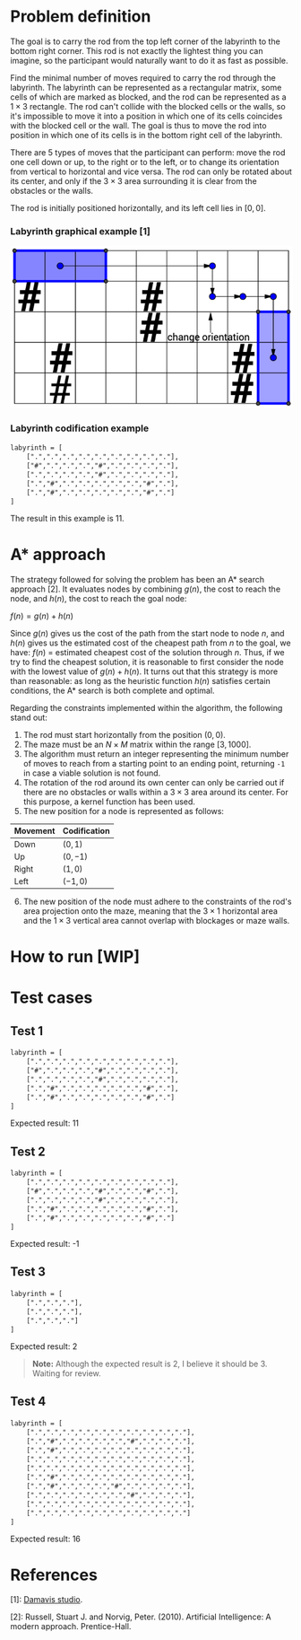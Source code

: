 # Problem definition
The goal is to carry the rod from the top left corner of the labyrinth to the bottom
right corner. This rod is not exactly the lightest thing you can imagine, so the participant would naturally want to do it as fast as possible.

Find the minimal number of moves required to carry the rod through the labyrinth.
The labyrinth can be represented as a rectangular matrix, some cells of which are
marked as blocked, and the rod can be represented as a $1 \times 3$ rectangle. The rod can't collide with the blocked cells or the walls, so it's impossible to move it into a position in which one of its cells coincides with the blocked cell or the wall. The goal is thus to move the rod into position in which one of its cells is in the bottom right cell of the labyrinth.

There are 5 types of moves that the participant can perform: move the rod one cell
down or up, to the right or to the left, or to change its orientation from vertical to horizontal and vice versa. The rod can only be rotated about its center, and only if the $3 \times 3$ area surrounding it is clear from the obstacles or the walls.

The rod is initially positioned horizontally, and its left cell lies in $[0, 0]$.

### Labyrinth graphical example [1]
![Labyrinth example](image/labyrinth_example.png)

### Labyrinth codification example
    labyrinth = [
        [".",".",".",".",".",".",".",".","."],
        ["#",".",".",".","#",".",".",".","."],
        [".",".",".",".","#",".",".",".","."],
        [".","#",".",".",".",".",".","#","."],
        [".","#",".",".",".",".",".","#","."]
    ]

The result in this example is 11.

# A* approach
The strategy followed for solving the problem has been an A* search approach [2]. It evaluates nodes by combining $g(n)$, the cost to reach the node, and $h(n)$, the cost to reach the goal node:

$f(n) = g(n) + h(n)$

Since $g(n)$ gives us the cost of the path from the start node to node $n$, and $h(n)$ gives us the estimated cost of the cheapest path from $n$ to the goal, we have:
$f(n)$ = estimated cheapest cost of the solution through $n$.
Thus, if we try to find the cheapest solution, it is reasonable to first consider the node with the lowest value of $g(n) + h(n)$. It turns out that this strategy is more than reasonable: as long as the heuristic function $h(n)$ satisfies certain conditions, the A* search is both complete and optimal.

Regarding the constraints implemented within the algorithm, the following stand out:

1. The rod must start horizontally from the position $(0, 0)$.
2. The maze must be an $N \times M$ matrix within the range $[3, 1000]$.
3. The algorithm must return an integer representing the minimum number of moves to reach from a starting point to an ending point, returning `-1` in case a viable solution is not found.
4. The rotation of the rod around its own center can only be carried out if there are no obstacles or walls within a $3 \times 3$ area around its center. For this purpose, a kernel function has been used.
5. The new position for a node is represented as follows:

| Movement | Codification |
| -------- | ------------ |
| Down | $(0, 1)$ |
| Up | $(0, -1)$ |
| Right | $(1, 0)$ |
| Left | $(-1, 0)$ |

6. The new position of the node must adhere to the constraints of the rod's area projection onto the maze, meaning that the $3 \times 1$ horizontal area and the $1 \times 3$ vertical area cannot overlap with blockages or maze walls.

# How to run [WIP]

# Test cases
## Test 1

    labyrinth = [
        [".",".",".",".",".",".",".",".","."],
        ["#",".",".",".","#",".",".",".","."],
        [".",".",".",".","#",".",".",".","."],
        [".","#",".",".",".",".",".","#","."],
        [".","#",".",".",".",".",".","#","."]
    ]

Expected result: 11

## Test 2

    labyrinth = [
        [".",".",".",".",".",".",".",".","."],
        ["#",".",".",".","#",".",".","#","."],
        [".",".",".",".","#",".",".",".","."],
        [".","#",".",".",".",".",".","#","."],
        [".","#",".",".",".",".",".","#","."]
    ]

Expected result: -1

## Test 3

    labyrinth = [
        [".",".","."],
        [".",".","."],
        [".",".","."]
    ]

Expected result: 2
> **Note:** Although the expected result is 2, I believe it should be 3. Waiting for review.

## Test 4

    labyrinth = [
        [".",".",".",".",".",".",".",".",".","."],
        [".","#",".",".",".",".","#",".",".","."],
        [".","#",".",".",".",".",".",".",".","."],
        [".",".",".",".",".",".",".",".",".","."],
        [".",".",".",".",".",".",".",".",".","."],
        [".","#",".",".",".",".",".",".",".","."],
        [".","#",".",".",".","#",".",".",".","."],
        [".",".",".",".",".",".","#",".",".","."],
        [".",".",".",".",".",".",".",".",".","."],
        [".",".",".",".",".",".",".",".",".","."]
    ]

Expected result: 16

# References
[1]: [Damavis studio](https://damavis.com/en/).

[2]: Russell, Stuart J. and Norvig, Peter. (2010). Artificial Intelligence: A modern approach. Prentice-Hall.